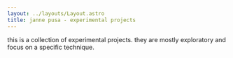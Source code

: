 ```yaml
---
layout: ../layouts/Layout.astro
title: janne pusa - experimental projects
---
```


this is a collection of experimental projects. they are mostly exploratory and focus on a specific technique.
